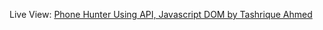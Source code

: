 Live View: [Phone Hunter Using API, Javascript DOM by Tashrique Ahmed](https://phone-hunter-usig-api-tashrique.netlify.app/)
